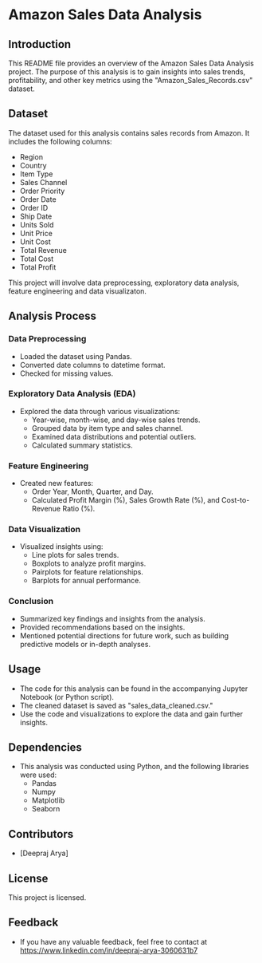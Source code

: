 # Amazon Sales Data Analysis

## Introduction
This README file provides an overview of the Amazon Sales Data Analysis project. The purpose of this analysis is to gain insights into sales trends, profitability, and other key metrics using the "Amazon_Sales_Records.csv" dataset.

## Dataset
The dataset used for this analysis contains sales records from Amazon. It includes the following columns:

- Region
- Country
- Item Type
- Sales Channel
- Order Priority
- Order Date
- Order ID
- Ship Date
- Units Sold
- Unit Price
- Unit Cost
- Total Revenue
- Total Cost
- Total Profit

This project will involve data preprocessing, exploratory data analysis, feature engineering and data visualizaton.
## Analysis Process

### Data Preprocessing
- Loaded the dataset using Pandas.
- Converted date columns to datetime format.
- Checked for missing values.

### Exploratory Data Analysis (EDA)
- Explored the data through various visualizations:
  - Year-wise, month-wise, and day-wise sales trends.
  - Grouped data by item type and sales channel.
  - Examined data distributions and potential outliers.
  - Calculated summary statistics.

### Feature Engineering
- Created new features:
  - Order Year, Month, Quarter, and Day.
  - Calculated Profit Margin (%), Sales Growth Rate (%), and Cost-to-Revenue Ratio (%).

### Data Visualization
- Visualized insights using:
  - Line plots for sales trends.
  - Boxplots to analyze profit margins.
  - Pairplots for feature relationships.
  - Barplots for annual performance.

### Conclusion
- Summarized key findings and insights from the analysis.
- Provided recommendations based on the insights.
- Mentioned potential directions for future work, such as building predictive models or in-depth analyses.

## Usage
- The code for this analysis can be found in the accompanying Jupyter Notebook (or Python script).
- The cleaned dataset is saved as "sales_data_cleaned.csv."
- Use the code and visualizations to explore the data and gain further insights.

## Dependencies
- This analysis was conducted using Python, and the following libraries were used:
  - Pandas
  - Numpy
  - Matplotlib
  - Seaborn

## Contributors
- [Deepraj Arya]


## License
This project is licensed.

## Feedback
- If you have any valuable feedback, feel free to contact at https://www.linkedin.com/in/deepraj-arya-3060631b7
